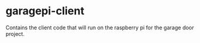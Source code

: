 # garagepi-client
Contains the client code that will run on the raspberry pi for the garage door project.
